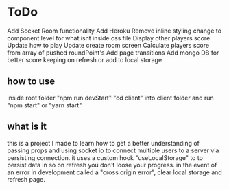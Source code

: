 # ToDo

Add Socket Room functionality 
Add Heroku
Remove inline styling change to component level for what isnt inside css file
Display other players score
Update how to play
Update create room screen
Calculate players score from array of pushed roundPoint's
Add page transitions 
Add mongo DB for better score keeping on refresh or add to local storage

## how to use
inside root folder "npm run devStart" 
"cd client" into client folder and run "npm start" or "yarn start"

## what is it
this is a project I made to learn how to get a better understanding of passing props and using socket io to connect multiple users to a server via persisting connection.
it uses a custom hook "useLocalStorage" to to persist data in so on refresh you don't loose your progress.
in the event of an error in development called a "cross origin error", clear local storage and refresh page.

